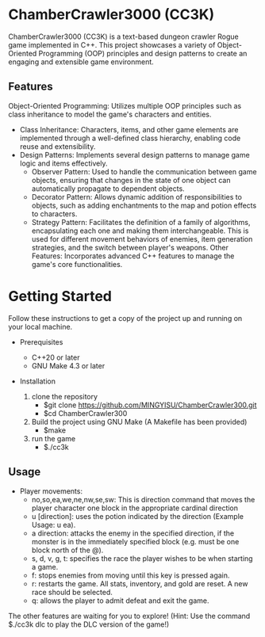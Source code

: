 # ChamberCrawler3000 (CC3K)
ChamberCrawler3000 (CC3K) is a text-based dungeon crawler Rogue game implemented in C++. This project showcases a variety of Object-Oriented Programming (OOP) principles and design patterns to create an engaging and extensible game environment.

## Features
Object-Oriented Programming: Utilizes multiple OOP principles such as class inheritance to model the game's characters and entities.
  - Class Inheritance: Characters, items, and other game elements are implemented through a well-defined class hierarchy, enabling code reuse and extensibility.
  - Design Patterns: Implements several design patterns to manage game logic and items effectively.
    * Observer Pattern: Used to handle the communication between game objects, ensuring that changes in the state of one object can automatically propagate to dependent objects.
    * Decorator Pattern: Allows dynamic addition of responsibilities to objects, such as adding enchantments to the map and potion effects to characters.
    * Strategy Pattern: Facilitates the definition of a family of algorithms, encapsulating each one and making them interchangeable. This is used for different movement behaviors of enemies, item generation strategies, and the switch between player's weapons.
Other Features: Incorporates advanced C++ features to manage the game's core functionalities.

# Getting Started
Follow these instructions to get a copy of the project up and running on your local machine.

- Prerequisites
  * C++20 or later
  * GNU Make 4.3 or later

- Installation
  1. clone the repository
     * $git clone https://github.com/MINGYISU/ChamberCrawler300.git
     * $cd ChamberCrawler300
  3. Build the project using GNU Make (A Makefile has been provided)
     * $make
  5. run the game
     * $./cc3k

## Usage
- Player movements:
    * no,so,ea,we,ne,nw,se,sw: This is direction command that moves the player character one block in the appropriate cardinal direction
    * u [direction]: uses the potion indicated by the direction (Example Usage: u ea).
    * a direction: attacks the enemy in the specified direction, if the monster is in the immediately specified block (e.g. must
be one block north of the @).
    * s, d, v, g, t: specifies the race the player wishes to be when starting a game.
    * f: stops enemies from moving until this key is pressed again.
    * r: restarts the game. All stats, inventory, and gold are reset. A new race should be selected.
    * q: allows the player to admit defeat and exit the game.

The other features are waiting for you to explore! (Hint: Use the command $./cc3k dlc to play the DLC version of the game!)
